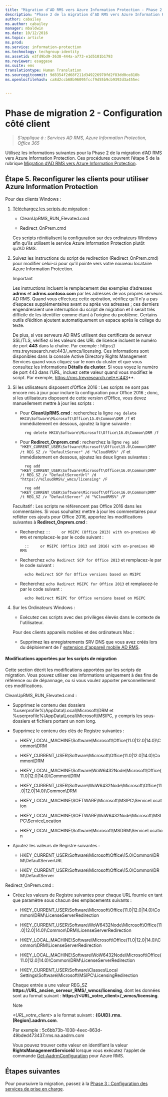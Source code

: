 ```yaml
---
title: "Migration d’AD RMS vers Azure Information Protection - Phase 2 | Azure Information Protection"
description: "Phase 2 de la migration d’AD RMS vers Azure Information Protection, couvrant l’étape 5 de la migration d’AD RMS vers Azure Information Protection."
author: cabailey
ms.author: cabailey
manager: mbaldwin
ms.date: 10/12/2016
ms.topic: article
ms.prod: 
ms.service: information-protection
ms.technology: techgroup-identity
ms.assetid: e3fd9bd9-3638-444a-a773-e1d5101b1793
ms.reviewer: esaggese
ms.suite: ems
translationtype: Human Translation
ms.sourcegitcommit: 9d8354f2d68f211d349226970fd2f83dd0ce810b
ms.openlocfilehash: ca8d2ccb68b96095fccf9d55b9cb9392d3a455ec


---
```

# <a name="migration-phase-2-clientside-configuration"></a>Phase de migration 2 - Configuration côté client

>*S’applique à : Services AD RMS, Azure Information Protection, Office 365*

Utilisez les informations suivantes pour la Phase 2 de la migration d’AD RMS vers Azure Information Protection. Ces procédures couvrent l’étape 5 de la rubrique [Migration d’AD RMS vers Azure Information Protection](migrate-from-ad-rms-to-azure-rms.md).


## <a name="step-5-reconfigure-clients-to-use-azure-information-protection"></a>Étape 5. Reconfigurer les clients pour utiliser Azure Information Protection
Pour des clients Windows :

1.  [Téléchargez les scripts de migration](https://go.microsoft.com/fwlink/?LinkId=524619) :

    -   CleanUpRMS_RUN_Elevated.cmd

    -   Redirect_OnPrem.cmd

    Ces scripts réinitialisent la configuration sur des ordinateurs Windows afin qu’ils utilisent le service Azure Information Protection plutôt qu’AD RMS.

2.  Suivez les instructions du script de redirection (Redirect_OnPrem.cmd) pour modifier celui-ci pour qu’il pointe vers votre nouveau locataire Azure Information Protection.

    > [!IMPORTANT]
    > Les instructions incluent le remplacement des exemples d’adresses **adrms** et **adrms.contoso.com** par les adresses de vos propres serveurs AD RMS. Quand vous effectuez cette opération, vérifiez qu’il n’y a pas d’espaces supplémentaires avant ou après vos adresses ; ces derniers engendreraient une interruption du script de migration et il serait très difficile de les identifier comme étant à l’origine du problème. Certains outils d’édition ajoutent automatiquement un espace après le collage du texte.
    >
    > De plus, si vos serveurs AD RMS utilisent des certificats de serveur SSL/TLS, vérifiez si les valeurs des URL de licence incluent le numéro de port **443** dans la chaîne. Par exemple : https:// rms.treyresearch.net:443/_wmcs/licensing. Ces informations sont disponibles dans la console Active Directory Rights Management Services quand vous cliquez sur le nom du cluster et que vous consultez les informations **Détails du cluster**. Si vous voyez le numéro de port 443 dans l’URL, incluez cette valeur quand vous modifiez le script. Par exemple, https://rms.treyresearch.net**:443**.

3. Si les utilisateurs disposent d’Office 2016 : Les scripts ne sont pas encore mis à jour pour inclure la configuration pour Office 2016 ; donc, si les utilisateurs disposent de cette version d’Office, vous devez manuellement mettre à jour les scripts :

    - Pour **CleanUpRMS.cmd** : recherchez la ligne `reg delete HKCU\Software\Microsoft\Office\15.0\Common\DRM /f` et immédiatement en dessous, ajoutez la ligne suivante :

            reg delete HKCU\Software\Microsoft\Office\16.0\Common\DRM /f

    - Pour **Redirect_Onprem.cmd** : recherchez la ligne `reg add "HKEY_CURRENT_USER\Software\Microsoft\Office\15.0\Common\DRM" /t REG_SZ /v "DefaultServer" /d "%CloudRMS%" /F` et immédiatement en dessous, ajoutez les deux lignes suivantes :

            reg add "HKEY_CURRENT_USER\Software\Microsoft\Office\16.0\Common\DRM" /t REG_SZ /v "DefaultServerUrl" /d "https://%CloudRMS%/_wmcs/licensing" /F 

            reg add "HKEY_CURRENT_USER\Software\Microsoft\Office\16.0\Common\DRM" /t REG_SZ /v "DefaultServer" /d "%CloudRMS%" /F

    Facultatif : Les scripts ne référencent pas Office 2016 dans les commentaires. Si vous souhaitez mettre à jour les commentaires pour refléter ces ajouts pour Office 2016, apportez les modifications suivantes à **Redirect_Onprem.cmd** :

    - Recherchez `::     or MSIPC (Office 2013) with on-premises AD RMS` et remplacez-le par le code suivant :
    
            ::     or MSIPC (Office 2013 and 2016) with on-premises AD RMS

    - Recherchez `echo Redirect SCP for Office 2013` et remplacez-le par le code suivant :
    
            echo Redirect SCP for Office versions based on MSIPC

    - Recherchez `echo Redirect MSIPC for Office 2013` et remplacez-le par le code suivant :
    
            echo Redirect MSIPC for Office versions based on MSIPC

4.  Sur les Ordinateurs Windows :

    - Exécutez ces scripts avec des privilèges élevés dans le contexte de l'utilisateur.

    Pour des clients appareils mobiles et des ordinateurs Mac :

    -  Supprimez les enregistrements SRV DNS que vous avez créés lors du déploiement de l’ [extension d'appareil mobile AD RMS](http://technet.microsoft.com/library/dn673574.aspx).

#### <a name="changes-made-by-the-migration-scripts"></a>Modifications apportées par les scripts de migration
Cette section décrit les modifications apportées par les scripts de migration. Vous pouvez utiliser ces informations uniquement à des fins de référence ou de dépannage, ou si vous voulez apporter personnellement ces modifications.

CleanUpRMS_RUN_Elevated.cmd :

-   Supprimez le contenu des dossiers %userprofile%\AppData\Local\Microsoft\DRM et %userprofile%\AppData\Local\Microsoft\MSIPC, y compris les sous-dossiers et fichiers portant un nom long.

-   Supprimez le contenu des clés de Registre suivantes :

    -   HKEY_LOCAL_MACHINE\Software\Microsoft\Office\(11.0|12.0|14.0)\Common\DRM

    -   HKEY_CURRENT_USER\Software\Microsoft\Office\(11.0|12.0|14.0)\Common\DRM

    -   HKEY_LOCAL_MACHINE\Software\WoW6432Node\Microsoft\Office\(11.0|12.0|14.0)\Common\DRM

    -   HKEY_CURRENT_USER\Software\WoW6432Node\Microsoft\Office\(11.0|12.0|14.0)\Common\DRM

    -   HKEY_LOCAL_MACHINE\SOFTWARE\Microsoft\MSIPC\ServiceLocation

    -   HKEY_LOCAL_MACHINE\SOFTWARE\WoW6432Node\Microsoft\MSIPC\ServiceLocation

    -   HKEY_LOCAL_MACHINE\Software\Microsoft\MSDRM\ServiceLocation

-   Ajoutez les valeurs de Registre suivantes :

    -   HKEY_CURRENT_USER\Software\Microsoft\Office\15.0\Common\DRM\DefaultServerURL

    -   HKEY_CURRENT_USER\Software\Microsoft\Office\15.0\Common\DRM\DefaultServer

Redirect_OnPrem.cmd :

-   Créez les valeurs de Registre suivantes pour chaque URL fournie en tant que paramètre sous chacun des emplacements suivants :

    -   HKEY_CURRENT_USER\Software\Microsoft\Office\(11.0|12.0|14.0)\Common\DRM\LicenseServerRedirection

    -   HKEY_CURRENT_USER\Software\WoW6432Node\Microsoft\Office\(11.0|12.0|14.0)\Common\DRM\LicenseServerRedirection

    -   HKEY_LOCAL_MACHINE\Software\Microsoft\Office\(11.0|12.0|14.0)\Common\DRM\LicenseServerRedirection

    -   HKEY_LOCAL_MACHINE\Software\WoW6432Node\Microsoft\Office\(11.0|12.0|14.0)\Common\DRM\LicenseServerRedirection

    -   HKEY_CURRENT_USER\Software\Classes\Local Settings\Software\Microsoft\MSIPC\LicensingRedirection

    Chaque entrée a une valeur REG_SZ **https://URL_ancien_serveur_RMS/_wmcs/licensing**, dont les données sont au format suivant : **https://&lt;URL_votre_client&gt;/_wmcs/licensing**.

    > [!NOTE]
    > *&lt;URL_votre_client&gt;* a le format suivant : **{GUID}.rms.[Region].aadrm.com**.
    > 
    > Par exemple : 5c6bb73b-1038-4eec-863d-49bded473437.rms.na.aadrm.com
    > 
    > Vous pouvez trouver cette valeur en identifiant la valeur **RightsManagementServiceId** lorsque vous exécutez l'applet de commande [Get-AadrmConfiguration](http://msdn.microsoft.com/library/windowsazure/dn629410.aspx) pour Azure RMS.


## <a name="next-steps"></a>Étapes suivantes
Pour poursuivre la migration, passez à la [Phase 3 : Configuration des services de prise en charge](migrate-from-ad-rms-phase3.md).


<!--HONumber=Nov16_HO2-->


